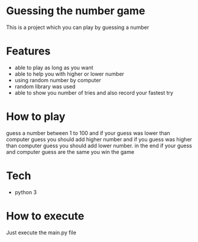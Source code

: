 # Guessing the number game
This is a project which you can play by guessing a number

# Features
- able to play as long as you want
- able to help you with higher or lower number
- using random number by computer
- random library was used
- able to show you number of tries and also record your fastest try


# How to play
guess a number between 1 to 100 and if your guess was lower than computer guess
you should add higher number and if you guess was higher than computer guess
you should add lower number. in the end if your guess and computer guess are the
same you win the game

# Tech
- python 3

# How to execute
Just execute the main.py file